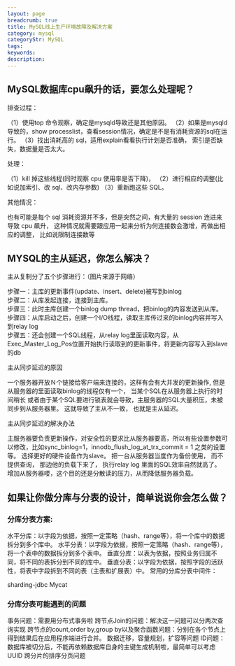 ```yaml
---
layout: page
breadcrumb: true
title: MySQL线上生产环境故障及解决方案
category: mysql
categoryStr: MySQL
tags:
keywords:
description:
---
```



## MySQL数据库cpu飙升的话，要怎么处理呢？

排查过程：

（1）使用top 命令观察，确定是mysqld导致还是其他原因。
（2）如果是mysqld导致的，show processlist，查看session情况，确定是不是有消耗资源的sql在运行。
（3）找出消耗高的 sql，适用explain看看执行计划是否准确， 索引是否缺失，数据量是否太大。

处理：

（1）kill 掉这些线程(同时观察 cpu 使用率是否下降)， 
（2）进行相应的调整(比如说加索引、改 sql、改内存参数) 
（3）重新跑这些 SQL。

其他情况：

也有可能是每个 sql 消耗资源并不多，但是突然之间，有大量的 session 连进来导致 cpu 飙升，
这种情况就需要跟应用一起来分析为何连接数会激增，再做出相应的调整， 比如说限制连接数等

## MYSQL的主从延迟，你怎么解决？

主从复制分了五个步骤进行：（图片来源于网络）


步骤一：主库的更新事件(update、insert、delete)被写到binlog  
步骤二：从库发起连接，连接到主库。  
步骤三：此时主库创建一个binlog dump thread，把binlog的内容发送到从库。  
步骤四：从库启动之后，创建一个I/O线程，读取主库传过来的binlog内容并写入到relay log  
步骤五：还会创建一个SQL线程，从relay log里面读取内容，从Exec_Master_Log_Pos位置开始执行读取到的更新事件，将更新内容写入到slave的db  

主从同步延迟的原因

一个服务器开放Ｎ个链接给客户端来连接的，这样有会有大并发的更新操作, 但是从服务器的里面读取binlog的线程仅有一个，
当某个SQL在从服务器上执行的时间稍长 或者由于某个SQL要进行锁表就会导致，主服务器的SQL大量积压，未被同步到从服务器里。
这就导致了主从不一致， 也就是主从延迟。

主从同步延迟的解决办法

主服务器要负责更新操作，对安全性的要求比从服务器要高，所以有些设置参数可以修改，比如sync_binlog=1，innodb_flush_log_at_trx_commit = 1 之类的设置等。
选择更好的硬件设备作为slave。
把一台从服务器当度作为备份使用， 而不提供查询， 那边他的负载下来了， 执行relay log 里面的SQL效率自然就高了。
增加从服务器喽，这个目的还是分散读的压力，从而降低服务器负载。

## 如果让你做分库与分表的设计，简单说说你会怎么做？

### 分库分表方案:

水平分库：以字段为依据，按照一定策略（hash、range等），将一个库中的数据拆分到多个库中。
水平分表：以字段为依据，按照一定策略（hash、range等），将一个表中的数据拆分到多个表中。
垂直分库：以表为依据，按照业务归属不同，将不同的表拆分到不同的库中。
垂直分表：以字段为依据，按照字段的活跃性，将表中字段拆到不同的表（主表和扩展表）中。
常用的分库分表中间件：

sharding-jdbc
Mycat
### 分库分表可能遇到的问题

事务问题：需要用分布式事务啦
跨节点Join的问题：解决这一问题可以分两次查询实现
跨节点的count,order by,group by以及聚合函数问题：分别在各个节点上得到结果后在应用程序端进行合并。
数据迁移，容量规划，扩容等问题
ID问题：数据库被切分后，不能再依赖数据库自身的主键生成机制啦，最简单可以考虑UUID
跨分片的排序分页问题